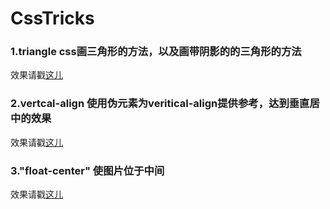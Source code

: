 # CssTricks
### 1.triangle css画三角形的方法，以及画带阴影的的三角形的方法
效果请戳[这儿](https://lauraxu3.github.io/CssTricks/triangle.html)

### 2.vertcal-align 使用伪元素为veritical-align提供参考，达到垂直居中的效果
效果请戳[这儿](https://lauraxu3.github.io/CssTricks/vertical-align.html)

### 3."float-center" 使图片位于中间
效果请戳[这儿](https://lauraxu3.github.io/CssTricks/float-center.html)
